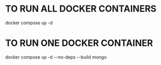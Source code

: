 # TO RUN ALL DOCKER CONTAINERS
docker compose up -d

# TO RUN ONE DOCKER CONTAINER
docker compose up -d --no-deps --build mongo